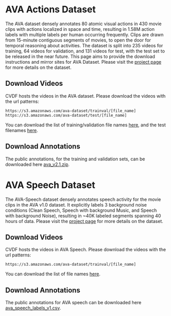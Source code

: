 # AVA Actions Dataset
The AVA dataset densely annotates 80 atomic visual actions in 430 movie clips with actions localized in space and time, resulting in 1.58M action labels with multiple labels per human occurring frequently. Clips are drawn from 15-minute contiguous segments of movies, to open the door for temporal reasoning about activities. The dataset is split into 235 videos for training, 64 videos for validation, and 131 videos for test, with the test set to be released in the near future. This page aims to provide the download instructions and mirror sites for AVA Dataset. Please visit the [project page](https://research.google.com/ava/) for more details on the dataset.
## Download Videos
CVDF hosts the videos in the AVA dataset. Please download the videos with the url patterns:
```
https://s3.amazonaws.com/ava-dataset/trainval/[file_name]
https://s3.amazonaws.com/ava-dataset/test/[file_name]
```
You can download the list of training/validation file names [here](https://s3.amazonaws.com/ava-dataset/annotations/ava_file_names_trainval_v2.1.txt), and the test filenames [here](https://s3.amazonaws.com/ava-dataset/annotations/ava_file_names_test_v2.1.txt).

## Download Annotations
The public annotations, for the training and validation sets, can be downloaded here [ava_v2.1.zip](https://s3.amazonaws.com/ava-dataset/annotations/ava_v2.1.zip).

# AVA Speech Dataset
The AVA-Speech dataset densely annotates speech activity for the movie clips in the AVA v1.0 dataset. It explicitly labels 3 background noise conditions (Clean Speech, Speech with background Music, and Speech with background Noise), resulting in ~40K labeled segments spanning 40 hours of data. Please visit the [project page](https://research.google.com/ava/) for more details on the dataset.

## Download Videos
CVDF hosts the videos in AVA Speech. Please download the videos with the url patterns:
```
https://s3.amazonaws.com/ava-dataset/trainval/[file_name]
```
You can download the list of file names [here](https://s3.amazonaws.com/ava-dataset/annotations/ava_speech_file_names_v1.txt).

## Download Annotations
The public annotations for AVA speech can be downloaded here [ava_speech_labels_v1.csv](https://s3.amazonaws.com/ava-dataset/annotations/ava_speech_labels_v1.csv).
